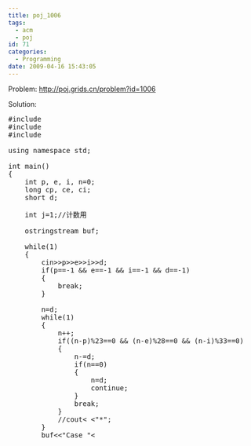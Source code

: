 ```yaml
---
title: poj_1006
tags:
  - acm
  - poj
id: 71
categories:
  - Programming
date: 2009-04-16 15:43:05
---
```


Problem: http://poj.grids.cn/problem?id=1006

Solution:

<pre lang="cpp">
#include<iostream>
#include<string>
#include<sstream>

using namespace std;

int main()
{
    int p, e, i, n=0;
    long cp, ce, ci;
    short d;

    int j=1;//计数用

    ostringstream buf;

    while(1)
    {
        cin>>p>>e>>i>>d;
        if(p==-1 && e==-1 && i==-1 && d==-1)
        {
            break;
        }

        n=d;
        while(1)
        {
            n++;
            if((n-p)%23==0 && (n-e)%28==0 && (n-i)%33==0)
            {
                n-=d;
                if(n==0)
                {
                    n=d;
                    continue;
                }
                break;
            }
            //cout< <"*";
        }
        buf<<"Case "<<j<<": the next triple peak occurs in "<<n<<" days."<<endl;

        j++;
    }

    cout<<buf.str();

    return 0;
}
</pre></sstream></string></iostream></pre>
